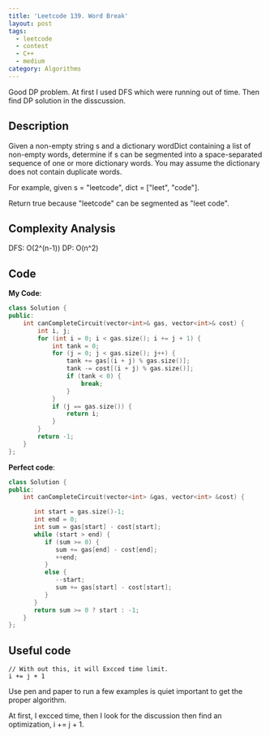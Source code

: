 ```yaml
---
title: 'Leetcode 139. Word Break'
layout: post
tags:
  - leetcode
  - contest
  - C++
  - medium
category: Algorithms 
---
```


Good DP problem. 
At first I used DFS which were running out of time.
Then find DP solution in the disscussion.

<!--more-->

## Description

Given a non-empty string s and a dictionary wordDict containing a list of non-empty words, determine if s can be segmented into a space-separated sequence of one or more dictionary words. You may assume the dictionary does not contain duplicate words.

For example, given
s = "leetcode",
dict = ["leet", "code"].

Return true because "leetcode" can be segmented as "leet code".

## Complexity Analysis
DFS: O(2^(n-1))
DP: O(n^2)

## Code

**My Code**:

```cpp
class Solution {
public:
    int canCompleteCircuit(vector<int>& gas, vector<int>& cost) {
        int i, j;
        for (int i = 0; i < gas.size(); i += j + 1) {
            int tank = 0;
            for (j = 0; j < gas.size(); j++) {
                tank += gas[(i + j) % gas.size()];
                tank -= cost[(i + j) % gas.size()];
                if (tank < 0) {
                    break;
                }
            }
            if (j == gas.size()) {
                return i;
            }
        }
        return -1;
    }
};
```


**Perfect code**:

```cpp
class Solution {
public:
    int canCompleteCircuit(vector<int> &gas, vector<int> &cost) {

       int start = gas.size()-1;
       int end = 0;
       int sum = gas[start] - cost[start];
       while (start > end) {
          if (sum >= 0) {
             sum += gas[end] - cost[end];
             ++end;
          }
          else {
             --start;
             sum += gas[start] - cost[start];
          }
       }
       return sum >= 0 ? start : -1;
    }
};
```
	
## Useful code

```
// With out this, it will Excced time limit.
i += j + 1
```

Use pen and paper to run a few examples is quiet important to get the proper algorithm.

At first, I excced time, then I look for the discussion then find an optimization, i += j + 1.	